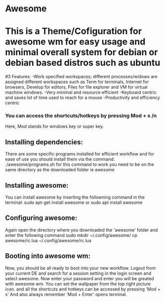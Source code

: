 # Awesome

# This is a Theme/Cofiguration for awesome wm for easy usage and minimal overall system for debian or debian based distros such as ubuntu

#3 Features:
-Work specified workspaces; different processes/widows are assigned different workspaces such as Term for terminals, Internet for browsers, Develop for editors, Files for file explorer and VM for virtual machine windows.
-Very minimal and resource efficient
-Keyboard centric and saves lot of time used to reach for a mouse
-Productivity and efficiency centric

### You can access the shortcuts/hotkeys by pressing Mod + s /n
Here, Mod stands for windows key or super key.

## Installing dependencies:
There are some specific programs installed for efficient workflow and for ease of use you should install them via the command:
./awesome/programs.sh
for this command to work you need to be on the same directory as the downloaded folder ie awesome

## Installing awesome:
You can install awesome by inserting the followning command in the terminal:
sudo apt-get install awesome or
sudo apt install awesome

## Configuring awesome:
Again open the directory where you downloaded the 'awesome' folder and enter the following command
sudo mkdir ~/.config/awesome/ 
cp awesome/rc.lua ~/.config/awesome/rc.lua

## Booting into awesome wm:
Now, you should be all ready to boot into your new workflow. Logout from your current DE and search for a session setting in the login screen and select awesome. Now enter your password and enter you will be greated with awesome wm.
You can set the wallpaper from the top right picture icon.
and all the shortcuts and hotkeys can be accessed by pressing 'Mod + s'
And also always remember 'Mod + Enter' opens terminal.





